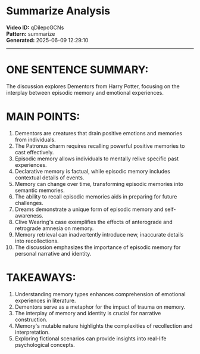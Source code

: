 # Summarize Analysis

**Video ID:** qDilepcGCNs  
**Pattern:** summarize  
**Generated:** 2025-06-09 12:29:10  

---

# ONE SENTENCE SUMMARY:
The discussion explores Dementors from Harry Potter, focusing on the interplay between episodic memory and emotional experiences.

# MAIN POINTS:
1. Dementors are creatures that drain positive emotions and memories from individuals.
2. The Patronus charm requires recalling powerful positive memories to cast effectively.
3. Episodic memory allows individuals to mentally relive specific past experiences.
4. Declarative memory is factual, while episodic memory includes contextual details of events.
5. Memory can change over time, transforming episodic memories into semantic memories.
6. The ability to recall episodic memories aids in preparing for future challenges.
7. Dreams demonstrate a unique form of episodic memory and self-awareness.
8. Clive Wearing's case exemplifies the effects of anterograde and retrograde amnesia on memory.
9. Memory retrieval can inadvertently introduce new, inaccurate details into recollections.
10. The discussion emphasizes the importance of episodic memory for personal narrative and identity.

# TAKEAWAYS:
1. Understanding memory types enhances comprehension of emotional experiences in literature.
2. Dementors serve as a metaphor for the impact of trauma on memory.
3. The interplay of memory and identity is crucial for narrative construction.
4. Memory's mutable nature highlights the complexities of recollection and interpretation.
5. Exploring fictional scenarios can provide insights into real-life psychological concepts.
